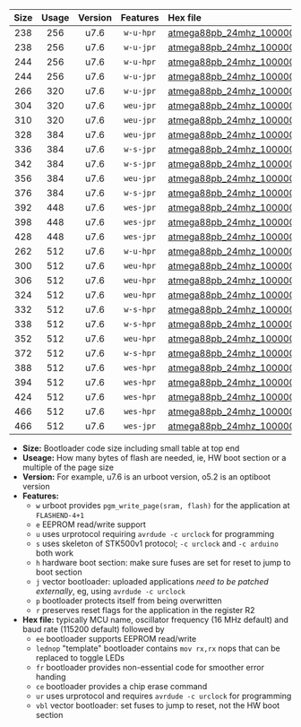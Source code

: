 |Size|Usage|Version|Features|Hex file|
|:-:|:-:|:-:|:-:|:--|
|238|256|u7.6|`w-u-hpr`|[atmega88pb_24mhz_1000000bps_ur.hex](https://raw.githubusercontent.com/stefanrueger/urboot/main//atmega88pb_24mhz_1000000bps_ur.hex)|
|238|256|u7.6|`w-u-jpr`|[atmega88pb_24mhz_1000000bps_ur_vbl.hex](https://raw.githubusercontent.com/stefanrueger/urboot/main//atmega88pb_24mhz_1000000bps_ur_vbl.hex)|
|244|256|u7.6|`w-u-hpr`|[atmega88pb_24mhz_1000000bps_lednop_ur.hex](https://raw.githubusercontent.com/stefanrueger/urboot/main//atmega88pb_24mhz_1000000bps_lednop_ur.hex)|
|244|256|u7.6|`w-u-jpr`|[atmega88pb_24mhz_1000000bps_lednop_ur_vbl.hex](https://raw.githubusercontent.com/stefanrueger/urboot/main//atmega88pb_24mhz_1000000bps_lednop_ur_vbl.hex)|
|266|320|u7.6|`w-u-jpr`|[atmega88pb_24mhz_1000000bps_lednop_fr_ur_vbl.hex](https://raw.githubusercontent.com/stefanrueger/urboot/main//atmega88pb_24mhz_1000000bps_lednop_fr_ur_vbl.hex)|
|304|320|u7.6|`weu-jpr`|[atmega88pb_24mhz_1000000bps_ee_ur_vbl.hex](https://raw.githubusercontent.com/stefanrueger/urboot/main//atmega88pb_24mhz_1000000bps_ee_ur_vbl.hex)|
|310|320|u7.6|`weu-jpr`|[atmega88pb_24mhz_1000000bps_ee_lednop_ur_vbl.hex](https://raw.githubusercontent.com/stefanrueger/urboot/main//atmega88pb_24mhz_1000000bps_ee_lednop_ur_vbl.hex)|
|328|384|u7.6|`weu-jpr`|[atmega88pb_24mhz_1000000bps_ee_lednop_fr_ur_vbl.hex](https://raw.githubusercontent.com/stefanrueger/urboot/main//atmega88pb_24mhz_1000000bps_ee_lednop_fr_ur_vbl.hex)|
|336|384|u7.6|`w-s-jpr`|[atmega88pb_24mhz_1000000bps_vbl.hex](https://raw.githubusercontent.com/stefanrueger/urboot/main//atmega88pb_24mhz_1000000bps_vbl.hex)|
|342|384|u7.6|`w-s-jpr`|[atmega88pb_24mhz_1000000bps_lednop_vbl.hex](https://raw.githubusercontent.com/stefanrueger/urboot/main//atmega88pb_24mhz_1000000bps_lednop_vbl.hex)|
|356|384|u7.6|`weu-jpr`|[atmega88pb_24mhz_1000000bps_ee_lednop_fr_ce_ur_vbl.hex](https://raw.githubusercontent.com/stefanrueger/urboot/main//atmega88pb_24mhz_1000000bps_ee_lednop_fr_ce_ur_vbl.hex)|
|376|384|u7.6|`w-s-jpr`|[atmega88pb_24mhz_1000000bps_lednop_fr_vbl.hex](https://raw.githubusercontent.com/stefanrueger/urboot/main//atmega88pb_24mhz_1000000bps_lednop_fr_vbl.hex)|
|392|448|u7.6|`wes-jpr`|[atmega88pb_24mhz_1000000bps_ee_vbl.hex](https://raw.githubusercontent.com/stefanrueger/urboot/main//atmega88pb_24mhz_1000000bps_ee_vbl.hex)|
|398|448|u7.6|`wes-jpr`|[atmega88pb_24mhz_1000000bps_ee_lednop_vbl.hex](https://raw.githubusercontent.com/stefanrueger/urboot/main//atmega88pb_24mhz_1000000bps_ee_lednop_vbl.hex)|
|428|448|u7.6|`wes-jpr`|[atmega88pb_24mhz_1000000bps_ee_lednop_fr_vbl.hex](https://raw.githubusercontent.com/stefanrueger/urboot/main//atmega88pb_24mhz_1000000bps_ee_lednop_fr_vbl.hex)|
|262|512|u7.6|`w-u-hpr`|[atmega88pb_24mhz_1000000bps_lednop_fr_ur.hex](https://raw.githubusercontent.com/stefanrueger/urboot/main//atmega88pb_24mhz_1000000bps_lednop_fr_ur.hex)|
|300|512|u7.6|`weu-hpr`|[atmega88pb_24mhz_1000000bps_ee_ur.hex](https://raw.githubusercontent.com/stefanrueger/urboot/main//atmega88pb_24mhz_1000000bps_ee_ur.hex)|
|306|512|u7.6|`weu-hpr`|[atmega88pb_24mhz_1000000bps_ee_lednop_ur.hex](https://raw.githubusercontent.com/stefanrueger/urboot/main//atmega88pb_24mhz_1000000bps_ee_lednop_ur.hex)|
|324|512|u7.6|`weu-hpr`|[atmega88pb_24mhz_1000000bps_ee_lednop_fr_ur.hex](https://raw.githubusercontent.com/stefanrueger/urboot/main//atmega88pb_24mhz_1000000bps_ee_lednop_fr_ur.hex)|
|332|512|u7.6|`w-s-hpr`|[atmega88pb_24mhz_1000000bps.hex](https://raw.githubusercontent.com/stefanrueger/urboot/main//atmega88pb_24mhz_1000000bps.hex)|
|338|512|u7.6|`w-s-hpr`|[atmega88pb_24mhz_1000000bps_lednop.hex](https://raw.githubusercontent.com/stefanrueger/urboot/main//atmega88pb_24mhz_1000000bps_lednop.hex)|
|352|512|u7.6|`weu-hpr`|[atmega88pb_24mhz_1000000bps_ee_lednop_fr_ce_ur.hex](https://raw.githubusercontent.com/stefanrueger/urboot/main//atmega88pb_24mhz_1000000bps_ee_lednop_fr_ce_ur.hex)|
|372|512|u7.6|`w-s-hpr`|[atmega88pb_24mhz_1000000bps_lednop_fr.hex](https://raw.githubusercontent.com/stefanrueger/urboot/main//atmega88pb_24mhz_1000000bps_lednop_fr.hex)|
|388|512|u7.6|`wes-hpr`|[atmega88pb_24mhz_1000000bps_ee.hex](https://raw.githubusercontent.com/stefanrueger/urboot/main//atmega88pb_24mhz_1000000bps_ee.hex)|
|394|512|u7.6|`wes-hpr`|[atmega88pb_24mhz_1000000bps_ee_lednop.hex](https://raw.githubusercontent.com/stefanrueger/urboot/main//atmega88pb_24mhz_1000000bps_ee_lednop.hex)|
|424|512|u7.6|`wes-hpr`|[atmega88pb_24mhz_1000000bps_ee_lednop_fr.hex](https://raw.githubusercontent.com/stefanrueger/urboot/main//atmega88pb_24mhz_1000000bps_ee_lednop_fr.hex)|
|466|512|u7.6|`wes-hpr`|[atmega88pb_24mhz_1000000bps_ee_lednop_fr_ce.hex](https://raw.githubusercontent.com/stefanrueger/urboot/main//atmega88pb_24mhz_1000000bps_ee_lednop_fr_ce.hex)|
|466|512|u7.6|`wes-jpr`|[atmega88pb_24mhz_1000000bps_ee_lednop_fr_ce_vbl.hex](https://raw.githubusercontent.com/stefanrueger/urboot/main//atmega88pb_24mhz_1000000bps_ee_lednop_fr_ce_vbl.hex)|

- **Size:** Bootloader code size including small table at top end
- **Useage:** How many bytes of flash are needed, ie, HW boot section or a multiple of the page size
- **Version:** For example, u7.6 is an urboot version, o5.2 is an optiboot version
- **Features:**
  + `w` urboot provides `pgm_write_page(sram, flash)` for the application at `FLASHEND-4+1`
  + `e` EEPROM read/write support
  + `u` uses urprotocol requiring `avrdude -c urclock` for programming
  + `s` uses skeleton of STK500v1 protocol; `-c urclock` and `-c arduino` both work
  + `h` hardware boot section: make sure fuses are set for reset to jump to boot section
  + `j` vector bootloader: uploaded applications *need to be patched externally*, eg, using `avrdude -c urclock`
  + `p` bootloader protects itself from being overwritten
  + `r` preserves reset flags for the application in the register R2
- **Hex file:** typically MCU name, oscillator frequency (16 MHz default) and baud rate (115200 default) followed by
  + `ee` bootloader supports EEPROM read/write
  + `lednop` "template" bootloader contains `mov rx,rx` nops that can be replaced to toggle LEDs
  + `fr` bootloader provides non-essential code for smoother error handing
  + `ce` bootloader provides a chip erase command
  + `ur` uses urprotocol and requires `avrdude -c urclock` for programming
  + `vbl` vector bootloader: set fuses to jump to reset, not the HW boot section
